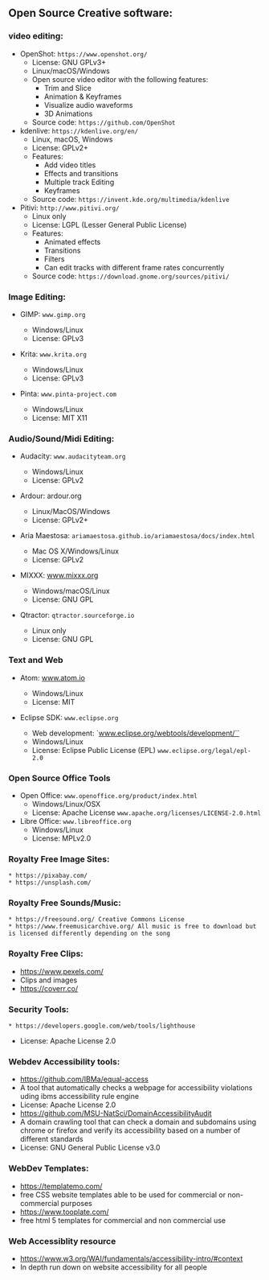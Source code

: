 ## Open Source Creative software:

### video editing:

* OpenShot: `https://www.openshot.org/`
  * License: GNU GPLv3+
  * Linux/macOS/Windows
  * Open source video editor with the following features:
    * Trim and Slice
    * Animation & Keyframes
    * Visualize audio waveforms
    * 3D Animations
  * Source code: `https://github.com/OpenShot`  
* kdenlive: `https://kdenlive.org/en/`
  * Linux, macOS, Windows
  * License: GPLv2+
  * Features:
    * Add video titles
    * Effects and transitions
    * Multiple track Editing
    * Keyframes
  * Source code: `https://invent.kde.org/multimedia/kdenlive`
* Pitivi: `http://www.pitivi.org/`
  * Linux only
  * License: LGPL (Lesser General Public License)
  * Features:
    * Animated effects
    * Transitions
    * Filters
    * Can edit tracks with different frame rates concurrently
  * Source code: `https://download.gnome.org/sources/pitivi/`

### Image Editing:

* GIMP: `www.gimp.org`
  * Windows/Linux
  * License: GPLv3
* Krita: `www.krita.org`
  * Windows/Linux
  * License: GPLv3

* Pinta: `www.pinta-project.com`
  * Windows/Linux
  * License: MIT X11

### Audio/Sound/Midi Editing:

* Audacity: `www.audacityteam.org`
  * Windows/Linux
  * License: GPLv2

* Ardour: ardour.org
  * Linux/MacOS/Windows
  * License: GPLv2+

* Aria Maestosa: `ariamaestosa.github.io/ariamaestosa/docs/index.html`
  * Mac OS X/Windows/Linux
  * License: GPLv2

* MIXXX: www.mixxx.org
  * Windows/macOS/Linux
  * License: GNU GPL

* Qtractor: `qtractor.sourceforge.io`
  * Linux only
  * License: GNU GPL

### Text and Web
* Atom: www.atom.io
  * Windows/Linux
  * License: MIT
* Eclipse SDK: `www.eclipse.org`

  * Web development: `www.eclipse.org/webtools/development/``
  * Windows/Linux
  * License: Eclipse Public License (EPL) `www.eclipse.org/legal/epl-2.0`

### Open Source Office Tools

* Open Office: `www.openoffice.org/product/index.html`
  * Windows/Linux/OSX
  * License: Apache License `www.apache.org/licenses/LICENSE-2.0.html`
* Libre Office: `www.libreoffice.org`
  * Windows/Linux
  * License: MPLv2.0

### Royalty Free Image Sites:
	* https://pixabay.com/
	* https://unsplash.com/

### Royalty Free Sounds/Music:
	* https://freesound.org/ Creative Commons License
	* https://www.freemusicarchive.org/ All music is free to download but is licensed differently depending on the song

### Royalty Free Clips:
  * https://www.pexels.com/
   * Clips and images
  * https://coverr.co/

### Security Tools:
	* https://developers.google.com/web/tools/lighthouse
   * License: Apache License 2.0

### Webdev Accessibility tools:
  * https://github.com/IBMa/equal-access
   * A tool that automatically checks a webpage for accessibility violations uding ibms accessibility rule engine
   * License: Apache License 2.0
  * https://github.com/MSU-NatSci/DomainAccessibilityAudit
   * A domain crawling tool that can check a domain and subdomains using chrome or firefox and verify its accessibility based on a number of different standards
   * License: GNU General Public License v3.0

### WebDev Templates:
  * https://templatemo.com/
   * free CSS website templates able to be used for commercial or non-commercial purposes
  * https://www.tooplate.com/
   * free html 5 templates  for commercial and non commercial use

### Web Accessiblity resource
  * https://www.w3.org/WAI/fundamentals/accessibility-intro/#context
   * In depth run down on website accessibility for all people
